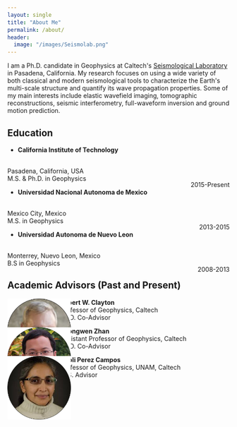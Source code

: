 ```yaml
---
layout: single
title: "About Me"
permalink: /about/
header:
  image: "/images/Seismolab.png"
---
```


I am a Ph.D. candidate in Geophysics at Caltech's [Seismological Laboratory](http://www.seismolab.caltech.edu) in Pasadena, California. My research focuses on using a wide variety of both classical and modern seismological tools to characterize the Earth's multi-scale structure and quantify its wave propagation properties. Some of my main interests include elastic wavefield imaging, tomographic reconstructions, seismic interferometry, full-waveform inversion and ground motion prediction.

## Education
- **California Institute of Technology**
<br>
Pasadena, California, USA
<br>
M.S. & Ph.D. in Geophysics <p style="float: right">2015-Present</p>

- **Universidad Nacional Autonoma de Mexico**
<br>
Mexico City, Mexico
<br>
M.S. in Geophysics<p style="float: right">2013-2015</p>

- **Universidad Autonoma de Nuevo Leon**
<br>
Monterrey, Nuevo Leon, Mexico
<br>
B.S in Geophysics<p style="float: right">2008-2013</p>

## Academic Advisors (Past and Present)
<div id="over" style="position:absolute; width:15%; height:auto" alt="Clayton">
  <img src="/images/Clayton.png">
</div>

<p style="margin-left: 120px"><b>Robert W. Clayton</b><br>Professor of Geophysics, Caltech<br>Ph.D. Co-Advisor</p>

<div id="over" style="position:absolute; width:15%; height:auto" alt="Zhan">
  <img src="/images/Zhongwen_Zhan.png">
</div>

<p style="margin-left: 120px"><b>Zhongwen Zhan</b><br>Assistant Professor of Geophysics, Caltech<br>Ph.D. Co-Advisor</p>

<div id="over" style="position:absolute; width:15%; height:auto" alt="Xyoli">
  <img src="/images/Xyoli.png">
</div>

<p style="margin-left: 120px"><b>Xyoli Perez Campos</b><br>Professor of Geophysics, UNAM, Caltech<br>M.S. Advisor</p>
